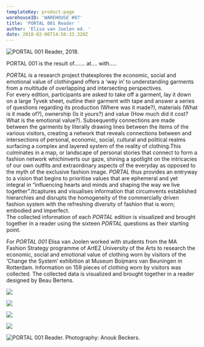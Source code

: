 ```yaml
---
templateKey: product-page
warehouseID: 'WAREHOUSE #87'
title: 'PORTAL 001 Reader '
author: 'Elisa van Joolen ed. '
date: 2018-02-06T14:56:33.320Z
---
```

![PORTAL 001 Reader, 2018. ](/img/01.jpg "PORTAL 001 Reader, 2018. ")

PORTAL 001  is the result of....... at.... with.....

*PORTAL* is a research project thatexplores the economic, social and emotional value of clothingand offers a ‘way in’ to understanding garments from a multitude of overlapping and intersecting perspectives.\
For every edition, participants are asked to take off a garment, lay it down on a large Tyvek sheet, outline their garment with tape and answer a series of questions regarding its production (Where was it made?), materials (What is it made of?), ownership (Is it yours?) and value (How much did it cost? What is the emotional value?). Subsequently connections are made between the garments by literally drawing lines between the items of the various visitors, creating a network that reveals connections between and intersections of personal, economic, social, cultural and political realms surfacing a complex and layered system of the reality of clothing.This culminates in a map, or landscape of personal stories that connect to form a fashion network whichinverts our gaze, shining a spotlight on the intricacies of our own outfits and extraordinary aspects of the everyday as opposed to the myth of the exclusive fashion image. *PORTAL* thus provides an entryway to a vision that begins to prioritise values that are ephemeral and yet integral in “influencing hearts and minds and shaping the way we live together”.*It*captures and visualises information that circumvents established hierarchies and disrupts the homogeneity of the commercially driven fashion system with the refreshing diversity of fashion that is worn; embodied and imperfect.\
The collected information of each *PORTAL* edition is visualized and brought together in a reader using the sixteen *PORTAL* questions as their starting point.

For *PORTAL 001* Elisa van Joolen worked with students from the MA Fashion Strategy programme of ArtEZ University of the Arts to research the economic, social and emotional value of clothing worn by visitors of the ‘Change the System’ exhibition at Museum Boijmans van Beuningen in Rotterdam. Information on 159 pieces of clothing worn by visitors was collected. The collected data is visualized and brought together in a reader designed by Beau Bertens.



![](/img/01.jpg)

![](/img/portal001-_vanjoolen_9.jpg)

![](/img/02_portal001_photo_anoukbeckers.jpg)

![](/img/03_portal001_photo_anoukbeckers_crop.jpg)

![PORTAL 001 Reader. Photography: Anouk Beckers.](/img/04_portal001_photo_anoukbeckers.jpg "PORTAL 001 Reader. Photography: Anouk Beckers.")